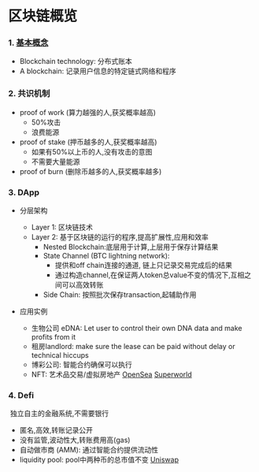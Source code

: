 # 区块链概览

### 1. [基本概念](https://andersbrownworth.com/blockchain/)

- Blockchain technology: 分布式账本
- A blockchain: 记录用户信息的特定链式网络和程序

### 2. 共识机制

- proof of work (算力越强的人,获奖概率越高)
  - 50%攻击
  - 浪费能源
- proof of stake (押币越多的人,获奖概率越高)
  - 如果有50%以上币的人,没有攻击的意图
  - 不需要大量能源
- proof of burn (删除币越多的人,获奖概率越多)

### 3. DApp

- 分层架构

  - Layer 1: 区块链技术
  - Layer 2: 基于区块链的运行的程序,提高扩展性,应用和效率
    - Nested Blockchain:底层用于计算,上层用于保存计算结果
    - State Channel (BTC lightning network): 
      - 提供和off chain连接的通道, 链上只记录交易完成后的结果
      - 通过构造channel,在保证两人token总value不变的情况下,互相之间可以高效转账
    - Side Chain: 按照批次保存transaction,起辅助作用
- 应用实例

  - 生物公司 eDNA: Let user to control their own DNA data and make profits from it
  - 租房landlord: make sure the lease can be paid without delay or technical hiccups
  - 博彩公司: 智能合约确保可以执行
  - NFT: 艺术品交易/虚拟房地产  [OpenSea](https://opensea.io/) [Superworld](https://map.superworldapp.com/)
  

### 4. Defi

​	独立自主的金融系统,不需要银行

- 匿名,高效,转账记录公开
- 没有监管,波动性大,转账费用高(gas)
- 自动做市商 (AMM): 通过智能合约提供流动性
- liquidity pool: pool中两种币的总市值不变 [Uniswap](https://uniswap.org/)



